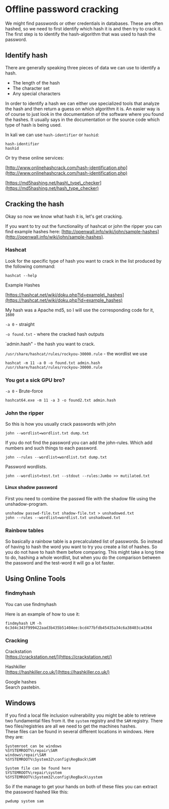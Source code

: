 # Offline password cracking

We might find passwords or other credentials in databases. These are often hashed, so we need to first identify which hash it is and then try to crack it. The first step is to identify the hash-algorithm that was used to hash the password.

## Identify hash

There are generally speaking three pieces of data we can use to identify a hash.

* The length of the hash
* The character set
* Any special characters

In order to identify a hash we can either use specialized tools that analyze the hash and then return a guess on which algorithm it is. An easier way is of course to just look in the documentation of the software where you found the hashes. It usually says in the documentation or the source code which type of hash is being used.

In kali we can use `hash-identifier` or `hashid`:

```
hash-identifier 
hashid
```

Or try these online services:

[http://www.onlinehashcrack.com/hash-identification.php](http://www.onlinehashcrack.com/hash-identification.php)

[https://md5hashing.net/hash\_type\_checker](https://md5hashing.net/hash_type_checker)

## Cracking the hash

Okay so now we know what hash it is, let's get cracking.

If you want to try out the functionality of hashcat or john the ripper you can find example hashes here: [http://openwall.info/wiki/john/sample-hashes](http://openwall.info/wiki/john/sample-hashes).

### Hashcat

Look for the specific type of hash you want to crack in the list produced by the following command:

```
hashcat --help
```

Example Hashes

[https://hashcat.net/wiki/doku.php?id=example\_hashes](https://hashcat.net/wiki/doku.php?id=example_hashes)

My hash was a Apache md5, so I will use the corresponding code for it, `1600`

`-a 0` - straight

`-o found.txt` - where the cracked hash outputs

\`admin.hash" - the hash you want to crack.

`/usr/share/hashcat/rules/rockyou-30000.rule` - the wordlist we use

```
hashcat -m 11 -a 0 -o found.txt admin.hash /usr/share/hashcat/rules/rockyou-30000.rule
```

### You got a sick GPU bro?

`-a 0` - Brute-force

```
hashcat64.exe -m 11 -a 3 -o found2.txt admin.hash
```

### John the ripper

So this is how you usually crack passwords with john

```
john --wordlist=wordlist.txt dump.txt
```

If you do not find the password you can add the john-rules. Which add numbers and such things to each password.

```
john --rules --wordlist=wordlist.txt dump.txt
```

Password wordlists.

```
john --wordlist=test.txt --stdout --rules:Jumbo >> mutilated.txt

```

#### Linux shadow password

First you need to combine the passwd file with the shadow file using the unshadow-program.

```
unshadow passwd-file.txt shadow-file.txt > unshadowed.txt
john --rules --wordlist=wordlist.txt unshadowed.txt
```

### Rainbow tables

So basically a rainbow table is a precalculated list of passwords. So instead of having to hash the word you want to try you create a list of hashes. So you do not have to hash them before comparing. This might take a long time to do, hashing a whole wordlist, but when you do the comparison between the password and the test-word it will go a lot faster.

## Using Online Tools

### findmyhash

You can use findmyhash

Here is an example of how to use it:

```
findmyhash LM -h 6c3d4c343f999422aad3b435b51404ee:bcd477bfdb45435a34c6a38403ca4364
```

### Cracking

Crackstation  
[https://crackstation.net/](https://crackstation.net/)

Hashkiller  
[https://hashkiller.co.uk/](https://hashkiller.co.uk/)

Google hashes  
Search pastebin.

## Windows

If you find a local file inclusion vulnerability you might be able to retrieve two fundamental files from it. the `system` registry and the `SAM` registry. There two files/registries are all we need to get the machines hashes.  
These files can be found in several different locations in windows. Here they are:

```
Systemroot can be windows
%SYSTEMROOT%\repair\SAM
windows\repair\SAM
%SYSTEMROOT%\System32\config\RegBack\SAM

System file can be found here
SYSTEMROOT%\repair\system
%SYSTEMROOT%\System32\config\RegBack\system
```

So if the manage to get your hands on both of these files you can extract the password hashed like this:

```
pwdump system sam
```



